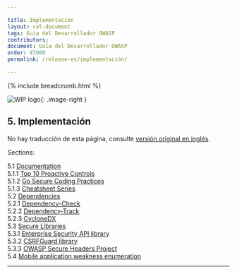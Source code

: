 ```yaml
---

title: Implementación
layout: col-document
tags: Guía del Desarrollador OWASP
contributors:
document: Guía del Desarrollador OWASP
order: 47000
permalink: /release-es/implementación/

---
```


{% include breadcrumb.html %}

<style type="text/css">
.image-right {
  height: 180px;
  display: block;
  margin-left: auto;
  margin-right: auto;
  float: right;
}
</style>

![WIP logo](../../../assets/images/dg_wip.png "Trabajo en curso"){: .image-right }

## 5. Implementación

No hay traducción de esta página, consulte [versión original en inglés][release0700].

Sections:

5.1 [Documentation](01-documentation/toc.md)  
5.1.1 [Top 10 Proactive Controls](01-documentation/01-proactive-controls.md)  
5.1.2 [Go Secure Coding Practices](01-documentation/02-go-scp.md)  
5.1.3 [Cheatsheet Series](01-documentation/03-cheatsheets.md)  
5.2 [Dependencies](02-dependencies/toc.md)  
5.2.1 [Dependency-Check](02-dependencies/01-dependency-check.md)  
5.2.2 [Dependency-Track](02-dependencies/02-dependency-track.md)  
5.2.3 [CycloneDX](02-dependencies/03-cyclonedx.md)  
5.3 [Secure Libraries](03-secure-libraries/toc.md)  
5.3.1 [Enterprise Security API library](03-secure-libraries/01-esapi.md)  
5.3.2 [CSRFGuard library](03-secure-libraries/02-csrf-guard.md)  
5.3.3 [OWASP Secure Headers Project](03-secure-libraries/03-secure-headers.md)  
5.4 [Mobile application weakness enumeration](04-maswe.md)  

----

[release0700]: https://github.com/OWASP/www-project-developer-guide/blob/main/release/07-implementation/toc.md
